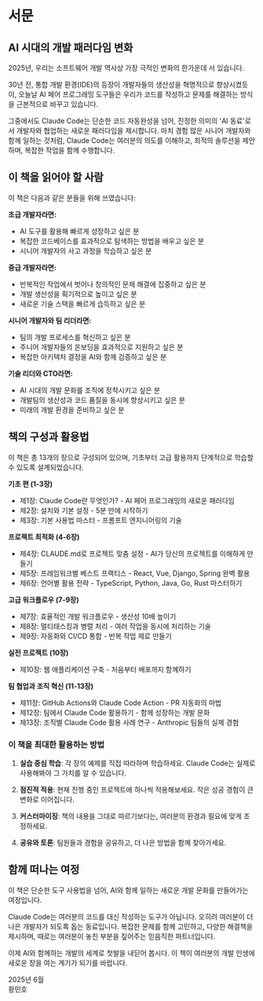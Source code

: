 # 서문

## AI 시대의 개발 패러다임 변화

2025년, 우리는 소프트웨어 개발 역사상 가장 극적인 변화의 한가운데 서 있습니다. 

30년 전, 통합 개발 환경(IDE)의 등장이 개발자들의 생산성을 혁명적으로 향상시켰듯이, 오늘날 AI 페어 프로그래밍 도구들은 우리가 코드를 작성하고 문제를 해결하는 방식을 근본적으로 바꾸고 있습니다.

그중에서도 Claude Code는 단순한 코드 자동완성을 넘어, 진정한 의미의 'AI 동료'로서 개발자와 협업하는 새로운 패러다임을 제시합니다. 마치 경험 많은 시니어 개발자와 함께 일하는 것처럼, Claude Code는 여러분의 의도를 이해하고, 최적의 솔루션을 제안하며, 복잡한 작업을 함께 수행합니다.

## 이 책을 읽어야 할 사람

이 책은 다음과 같은 분들을 위해 쓰였습니다:

**초급 개발자라면:**
- AI 도구를 활용해 빠르게 성장하고 싶은 분
- 복잡한 코드베이스를 효과적으로 탐색하는 방법을 배우고 싶은 분
- 시니어 개발자의 사고 과정을 학습하고 싶은 분

**중급 개발자라면:**
- 반복적인 작업에서 벗어나 창의적인 문제 해결에 집중하고 싶은 분
- 개발 생산성을 획기적으로 높이고 싶은 분
- 새로운 기술 스택을 빠르게 습득하고 싶은 분

**시니어 개발자와 팀 리더라면:**
- 팀의 개발 프로세스를 혁신하고 싶은 분
- 주니어 개발자들의 온보딩을 효과적으로 지원하고 싶은 분
- 복잡한 아키텍처 결정을 AI와 함께 검증하고 싶은 분

**기술 리더와 CTO라면:**
- AI 시대의 개발 문화를 조직에 정착시키고 싶은 분
- 개발팀의 생산성과 코드 품질을 동시에 향상시키고 싶은 분
- 미래의 개발 환경을 준비하고 싶은 분

## 책의 구성과 활용법

이 책은 총 13개의 장으로 구성되어 있으며, 기초부터 고급 활용까지 단계적으로 학습할 수 있도록 설계되었습니다.

**기초 편 (1-3장)**
- 제1장: Claude Code란 무엇인가? - AI 페어 프로그래밍의 새로운 패러다임
- 제2장: 설치와 기본 설정 - 5분 만에 시작하기
- 제3장: 기본 사용법 마스터 - 프롬프트 엔지니어링의 기술

**프로젝트 최적화 (4-6장)**
- 제4장: CLAUDE.md로 프로젝트 맞춤 설정 - AI가 당신의 프로젝트를 이해하게 만들기
- 제5장: 프레임워크별 베스트 프랙티스 - React, Vue, Django, Spring 완벽 활용
- 제6장: 언어별 활용 전략 - TypeScript, Python, Java, Go, Rust 마스터하기

**고급 워크플로우 (7-9장)**
- 제7장: 효율적인 개발 워크플로우 - 생산성 10배 높이기
- 제8장: 멀티태스킹과 병렬 처리 - 여러 작업을 동시에 처리하는 기술
- 제9장: 자동화와 CI/CD 통합 - 반복 작업 제로 만들기

**실전 프로젝트 (10장)**
- 제10장: 웹 애플리케이션 구축 - 처음부터 배포까지 함께하기

**팀 협업과 조직 혁신 (11-13장)**
- 제11장: GitHub Actions와 Claude Code Action - PR 자동화의 마법
- 제12장: 팀에서 Claude Code 활용하기 - 함께 성장하는 개발 문화
- 제13장: 조직별 Claude Code 활용 사례 연구 - Anthropic 팀들의 실제 경험

### 이 책을 최대한 활용하는 방법

1. **실습 중심 학습**: 각 장의 예제를 직접 따라하며 학습하세요. Claude Code는 실제로 사용해봐야 그 가치를 알 수 있습니다.

2. **점진적 적용**: 현재 진행 중인 프로젝트에 하나씩 적용해보세요. 작은 성공 경험이 큰 변화로 이어집니다.

3. **커스터마이징**: 책의 내용을 그대로 따르기보다는, 여러분의 환경과 필요에 맞게 조정하세요.

4. **공유와 토론**: 팀원들과 경험을 공유하고, 더 나은 방법을 함께 찾아가세요.

## 함께 떠나는 여정

이 책은 단순한 도구 사용법을 넘어, AI와 함께 일하는 새로운 개발 문화를 만들어가는 여정입니다. 

Claude Code는 여러분의 코드를 대신 작성하는 도구가 아닙니다. 오히려 여러분이 더 나은 개발자가 되도록 돕는 동료입니다. 복잡한 문제를 함께 고민하고, 다양한 해결책을 제시하며, 때로는 여러분이 놓친 부분을 짚어주는 믿음직한 파트너입니다.

이제 AI와 함께하는 개발의 세계로 첫발을 내딛어 봅시다. 이 책이 여러분의 개발 인생에 새로운 장을 여는 계기가 되기를 바랍니다.

2025년 6월  
황민호